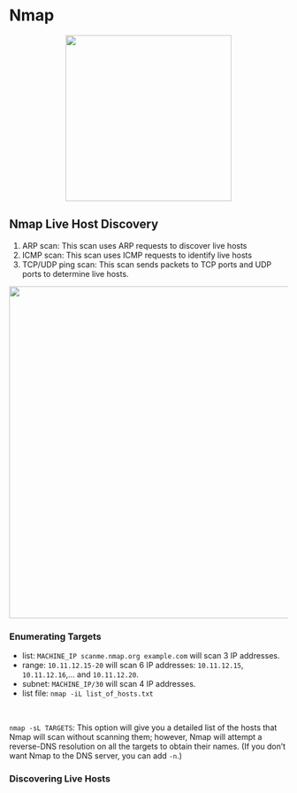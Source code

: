 # Nmap
<p align="center">
<img src="https://user-images.githubusercontent.com/73976100/221752594-9bc1f554-c724-4acd-985a-3ee666c30563.png" width="300">
</p>

## Nmap Live Host Discovery
1. ARP scan: This scan uses ARP requests to discover live hosts
2. ICMP scan: This scan uses ICMP requests to identify live hosts
3. TCP/UDP ping scan: This scan sends packets to TCP ports and UDP ports to determine live hosts.  
<img src="https://user-images.githubusercontent.com/73976100/221764823-20f9f256-88ab-44f4-9a59-4f15f749804e.png" width="600">

### Enumerating Targets
- list: `MACHINE_IP scanme.nmap.org example.com` will scan 3 IP addresses.
- range: `10.11.12.15-20` will scan 6 IP addresses: `10.11.12.15`, `10.11.12.16`,… and `10.11.12.20`.
- subnet: `MACHINE_IP/30` will scan 4 IP addresses.
- list file: `nmap -iL list_of_hosts.txt`  
<br>

`nmap -sL TARGETS`: This option will give you a detailed list of the hosts that Nmap will scan without scanning them; however, Nmap will attempt a reverse-DNS resolution on all the targets to obtain their names.  (If you don’t want Nmap to the DNS server, you can add `-n`.)  

### Discovering Live Hosts

